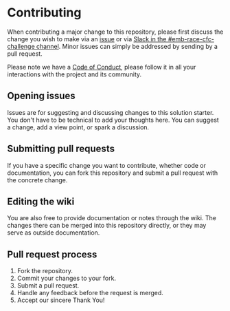 # Contributing

When contributing a major change to this repository, please first discuss the change you wish to make via an [issue](contributing/ISSUES.md) or via
[Slack in the #emb-race-cfc-challenge channel](https://code-and-response.slack.com/join/shared_invite/enQtNzUzOTAzNDE3MTM4LWM4M2VlOTA3OWNjMjY0ZTI4MjQ2OTBjYjYwNmQ1NTdhYjZhODE5NjFkN2QyNmRkNDI5OTFlZmVjYTFhMmMwYmU). Minor issues can simply be addressed by sending by a pull request.

Please note we have a [Code of Conduct](CODE_OF_CONDUCT.md), please follow it in all your interactions with the project and its community.

## Opening issues

Issues are for suggesting and discussing changes to this solution starter. You don't have to be technical to add your thoughts here. You can suggest a change, add a view point, or spark a discussion.

## Submitting pull requests

If you have a specific change you want to contribute, whether code or documentation, you can fork this repository and submit a pull request with the concrete change.

## Editing the wiki

You are also free to provide documentation or notes through the wiki. The changes there can be merged into this repository directly, or they may serve as outside documentation.

## Pull request process

1. Fork the repository. 
2. Commit your changes to your fork. 
3. Submit a pull request.
4. Handle any feedback before the request is merged.
5. Accept our sincere Thank You!
